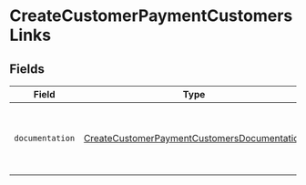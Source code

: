 # CreateCustomerPaymentCustomersLinks


## Fields

| Field                                                                                                             | Type                                                                                                              | Required                                                                                                          | Description                                                                                                       |
| ----------------------------------------------------------------------------------------------------------------- | ----------------------------------------------------------------------------------------------------------------- | ----------------------------------------------------------------------------------------------------------------- | ----------------------------------------------------------------------------------------------------------------- |
| `documentation`                                                                                                   | [CreateCustomerPaymentCustomersDocumentation](../../models/errors/CreateCustomerPaymentCustomersDocumentation.md) | :heavy_check_mark:                                                                                                | The URL to the generic Mollie API error handling guide.                                                           |